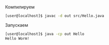 Компилируем
```sh
[user@localhost]$ javac -d out src/Hello.java
```
Запускаем
```sh
[user@localhost]$ java -cp out Hello
Hello Worm!
```

